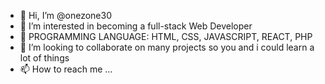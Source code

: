 - 👋 Hi, I’m @onezone30
- 👀 I’m interested in becoming a full-stack Web Developer
- 🌱 PROGRAMMING LANGUAGE: HTML, CSS, JAVASCRIPT, REACT, PHP
- 💞️ I’m looking to collaborate on many projects so you and i could learn a lot of things
- 📫 How to reach me ...

<!---
onezone30/onezone30 is a ✨ special ✨ repository because its `README.md` (this file) appears on your GitHub profile.
You can click the Preview link to take a look at your changes.
--->
